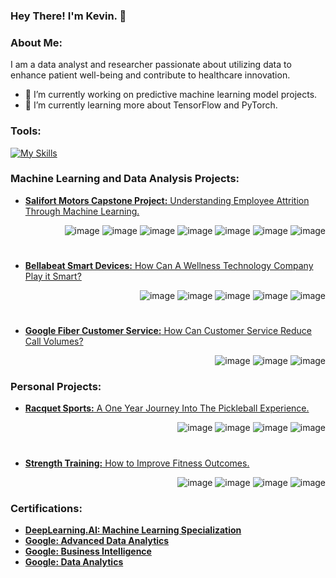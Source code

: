### Hey There! I'm Kevin. 👋
### About Me:
I am a data analyst and researcher passionate about utilizing data to enhance patient well-being and contribute to healthcare innovation.

- 🔭 I’m currently working on predictive machine learning model projects.
- 🌱 I’m currently learning more about TensorFlow and PyTorch.

### Tools:
[![My Skills](https://skillicons.dev/icons?i=py,r,sqlite,postgres,anaconda,vscode)](https://skillicons.dev) 

### Machine Learning and Data Analysis Projects:
- [**Salifort Motors Capstone Project:** Understanding Employee Attrition Through Machine Learning.](https://github.com/kleung157/Salifort_Motors_Capstone_Machine_Learning) <p align='right'>
![image](https://img.shields.io/badge/Python-FFD43B?style=for-the-badge&logo=python&logoColor=blue)
![image](https://img.shields.io/badge/Jupyter-F37626.svg?&style=for-the-badge&logo=Jupyter&logoColor=white)
![image](https://img.shields.io/badge/scikit_learn-F7931E?style=for-the-badge&logo=scikit-learn&logoColor=white)
![image](https://img.shields.io/badge/SciPy-654FF0?style=for-the-badge&logo=SciPy&logoColor=white)
![image](https://img.shields.io/badge/Pandas-2C2D72?style=for-the-badge&logo=pandas&logoColor=white)
![image](https://img.shields.io/badge/Numpy-777BB4?style=for-the-badge&logo=numpy&logoColor=white)
![image](https://img.shields.io/badge/Tableau-E97627?style=for-the-badge&logo=Tableau&logoColor=white)
</p>

#

- [**Bellabeat Smart Devices:** How Can A Wellness Technology Company Play it Smart?](https://github.com/kleung157/Bellabeat_Case_Study_Data_Analytics) <p align='right'>
![image](https://img.shields.io/badge/R-276DC3?style=for-the-badge&logo=r&logoColor=white)
![image](https://img.shields.io/badge/RStudio-75AADB?style=for-the-badge&logo=RStudio&logoColor=white)
![image](https://img.shields.io/badge/Jupyter-F37626.svg?&style=for-the-badge&logo=Jupyter&logoColor=white)
![image](https://img.shields.io/badge/Tableau-E97627?style=for-the-badge&logo=Tableau&logoColor=white)
![image](https://img.shields.io/badge/Google%20Sheets-34A853?style=for-the-badge&logo=google-sheets&logoColor=white)
</p>

#

- [**Google Fiber Customer Service:** How Can Customer Service Reduce Call Volumes?](https://github.com/kleung157/Google_Fiber_Case_Study_Business_Intelligence) <p align='right'>
![image](https://img.shields.io/badge/Sqlite-003B57?style=for-the-badge&logo=sqlite&logoColor=white)
![image](https://img.shields.io/badge/Tableau-E97627?style=for-the-badge&logo=Tableau&logoColor=white)
![image](https://img.shields.io/badge/Google%20Sheets-34A853?style=for-the-badge&logo=google-sheets&logoColor=white)
</p>

### Personal Projects:
- [**Racquet Sports:** A One Year Journey Into The Pickleball Experience.](https://github.com/kleung157/Racquet_Sports_Personal_Project) <p align='right'>
![image](https://img.shields.io/badge/Sqlite-003B57?style=for-the-badge&logo=sqlite&logoColor=white)
![image](https://img.shields.io/badge/VSCode-0078D4?style=for-the-badge&logo=visual%20studio%20code&logoColor=white)
![image](https://img.shields.io/badge/Tableau-E97627?style=for-the-badge&logo=Tableau&logoColor=white)
![image](https://img.shields.io/badge/Microsoft_Excel-217346?style=for-the-badge&logo=microsoft-excel&logoColor=white)
</p>

#

- [**Strength Training:** How to Improve Fitness Outcomes.](https://github.com/kleung157/Strength_Training_Personal_Project) <p align='right'>
![image](https://img.shields.io/badge/Sqlite-003B57?style=for-the-badge&logo=sqlite&logoColor=white)
![image](https://img.shields.io/badge/VSCode-0078D4?style=for-the-badge&logo=visual%20studio%20code&logoColor=white)
![image](https://img.shields.io/badge/PowerBI-F2C811?style=for-the-badge&logo=Power%20BI&logoColor=white)
![image](https://img.shields.io/badge/Microsoft_Excel-217346?style=for-the-badge&logo=microsoft-excel&logoColor=white)
</p>

### Certifications:
- [**DeepLearning.AI: Machine Learning Specialization**](https://www.coursera.org/account/accomplishments/specialization/5YWKLUOGGI92)
- [**Google: Advanced Data Analytics**](https://www.credly.com/badges/1d074e5b-c473-41a5-99fa-72d0128028c3/linked_in_profile)
- [**Google: Business Intelligence**](https://www.credly.com/badges/3335a0a3-e241-4804-9889-31db47fd38fd/linked_in_profile)
- [**Google: Data Analytics**](https://www.credly.com/badges/d6aba73a-b9d1-415a-a34e-cb9e89e697ab/linked_in_profile)
<!--
**kleung157/kleung157** is a ✨ _special_ ✨ repository because its `README.md` (this file) appears on your GitHub profile.

Here are some ideas to get you started:

- 🔭 I’m currently working on ...
- 🌱 I’m currently learning ...
- 👯 I’m looking to collaborate on ...
- 🤔 I’m looking for help with ...
- 💬 Ask me about ...
- 📫 How to reach me: ...
- 😄 Pronouns: ...
- ⚡ Fun fact: ...
-->
